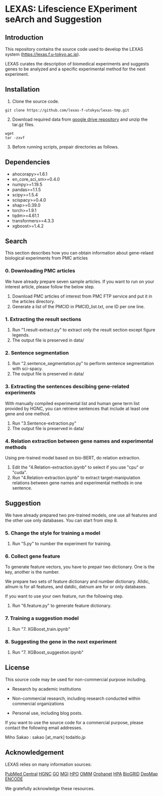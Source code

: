# LEXAS: Lifescience EXperiment seArch and Suggestion

## Introduction

This repository contains the source code used to develop the LEXAS system (https://lexas.f.u-tokyo.ac.jp).

LEXAS curates the description of biomedical experiments and suggests genes
to be analyzed and a specific experimental method for the next experiment.



## Installation

1. Clone the source code.

```
git clone https://github.com/lexas-f-utokyo/lexas-tmp.git
```

2. Download required data from [google drive repository]() and unzip the tar.gz files.

```
wget 
tar -zxvf 
```

3. Before running scripts, prepair directories as follows.



## Dependencies
- ahocorapy>=1.6.1
- en_core_sci_sm>=0.4.0
- numpy>=1.19.5
- pandas>=1.1.5
- scipy>=1.5.4
- scispacy>=0.4.0
- shap>=0.39.0
- torch>=1.9.1
- tqdm>=4.61.1
- transformers>=4.3.3
- xgboost>=1.4.2

## Search

This section describes how you can obtain information about gene-relaed biological experiments from PMC articles

### 0. Downloading PMC articles

We have already prepare seven sample articles. If you want to run on your interest article, please follow the below step.

1. Download PMC articles of interest from PMC FTP service and put it in the articles directory.
2. Generate a list of the PMCID in PMCID_list.txt, one ID per one line.

### 1. Extracting the result sections

1. Run "1.result-extract.py" to extract only the result section except figure legends.
2. The output file is preserved in data/

### 2. Sentence segmentation

1. Run "2.sentence_segmentation.py" to perform sentence segmentation with sci-spacy.
2. The output file is preserved in data/

### 3. Extracting the sentences descibing gene-related experiments

With manually compiled experimental list and human gene term list provided by HGNC, you can retrieve
 sentences that include at least one gene and one method.

1. Run "3.Sentence-extraction.py"
2. The output file is preserved in data/

### 4. Relation extraction between gene names and experimental methods

Using pre-trained model based on bio-BERT, do relation extraction.

1. Edit the "4.Relation-extraction.ipynb" to select if you use "cpu" or "cuda".
2. Run "4.Relation-extraction.ipynb" to extract target-manipulation relations between gene names and experimental methods in one sentence.


## Suggestion

We have already prepared two pre-trained models, one use all features and the other use only databases.
You can start from step 8.


### 5. Change the style for training a model

1. Run "5.py" to number the experiment for training.

### 6. Collect gene feature

To generate feature vectors, you have to prepair two dictionary.
One is the key, another is the number.

We prepare two sets of feature dictionary and number dictionary.
Alldic, allnum is for all features, and datdic, datnum are for or only databases.

If you want to use your own feature, run the following step.

1. Run "6.feature.py" to generate feature dictionary.

### 7. Training a suggestion model

1. Run "7. XGBoost_train.ipynb"

### 8. Suggesting the gene in the next experiment

1. Run "7. XGBoost_suggestion.ipynb"


## License

This source code may be used for non-commercial purpose including. 

- Research by academic institutions

- Non-commercial research, including research conducted within commercial organizations

- Personal use, including blog posts.

If you want to use the source code for a commercial purpose, please contact the following email addresses.

Miho Sakao : sakao [at_mark] todaitlo.jp



## Acknowledgement

LEXAS relies on many information sources:

[PubMed Central](https://www.ncbi.nlm.nih.gov/pmc/)
[HGNC](https://www.genenames.org/)
[GO](http://geneontology.org/)
[MGI](http://www.informatics.jax.org/)
[HPO](https://hpo.jax.org/app/)
[OMIM](https://www.omim.org/)
[Orphanet](https://www.orpha.net/)
[HPA](https://www.proteinatlas.org/)
[BioGRID](https://thebiogrid.org/)
[DepMap](https://depmap.org/)
[ENCODE](https://www.encodeproject.org/)

We gratefully acknowledge these resources.
